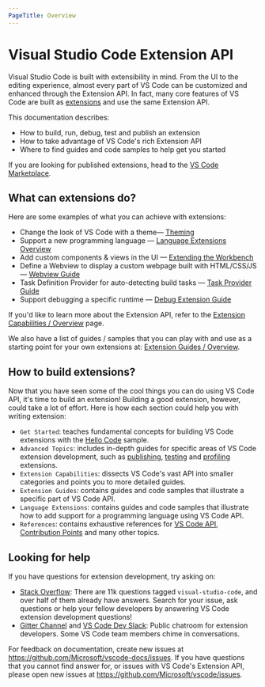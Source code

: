 ```yaml
---
PageTitle: Overview
---
```


# Visual Studio Code Extension API

Visual Studio Code is built with extensibility in mind. From the UI to the editing experience, almost every part of VS Code can be customized and enhanced through the Extension API. In fact, many core features of VS Code are built as [extensions](https://github.com/Microsoft/vscode/tree/master/extensions) and use the same Extension API.

This documentation describes:

- How to build, run, debug, test and publish an extension
- How to take advantage of VS Code's rich Extension API
- Where to find guides and code samples to help get you started

If you are looking for published extensions, head to the [VS Code Marketplace](https://marketplace.visualstudio.com/).

## What can extensions do?

Here are some examples of what you can achieve with extensions:

- Change the look of VS Code with a theme— [Theming](/api/extension-capabilities/theming)
- Support a new programming language — [Language Extensions Overview](/api/language-extensions/overview)
- Add custom components & views in the UI — [Extending the Workbench](/api/extension-capabilities/extending-workbench)
- Define a Webview to display a custom webpage built with HTML/CSS/JS — [Webview Guide](/api/extension-guides/webview)
- Task Definition Provider for auto-detecting build tasks — [Task Provider Guide](/api/extension-guides/task-provider)
- Support debugging a specific runtime — [Debug Extension Guide](/api/extension-capabilities/debugger)

If you'd like to learn more about the Extension API, refer to the [Extension Capabilities / Overview](/api/extension-capabilities/overview) page.

We also have a list of guides / samples that you can play with and use as a starting point for your own extensions at: [Extension Guides / Overview](/api/extension-guides/overview).

## How to build extensions?

Now that you have seen some of the cool things you can do using VS Code API, it's time to build an extension! Building a good extension, however, could take a lot of effort. Here is how each section could help you with writing extension:

- `Get Started`: teaches fundamental concepts for building VS Code extensions with the [Hello Code](https://github.com/Microsoft/vscode-extension-samples/tree/master/hellocode-sample) sample.
- `Advanced Topics`: includes in-depth guides for specific areas of VS Code extension development, such as [publishing](/api/advanced-topics/publishing-extension), [testing](/api/advanced-topics/testing-extension) and [profiling](/api/advanced-topics/profiling-extension) extensions.
- `Extension Capabilities`: dissects VS Code's vast API into smaller categories and points you to more detailed guides.
- `Extension Guides`: contains guides and code samples that illustrate a specific part of VS Code API.
- `Language Extensions`: contains guides and code samples that illustrate how to add support for a programming language using VS Code API.
- `References`: contains exhaustive references for [VS Code API](/api/references/vscode-api), [Contribution Points](/api/references/contribution-points) and many other topics.

## Looking for help

If you have questions for extension development, try asking on:

- [Stack Overflow](https://stackoverflow.com/questions/tagged/visual-studio-code): There are 11k questions tagged `visual-studio-code`, and over half of them already have answers. Search for your issue, ask questions or help your fellow developers by answering VS Code extension development questions!
- [Gitter Channel](https://gitter.im/Microsoft/vscode) and [VS Code Dev Slack](https://join.slack.com/t/vscode-dev-community/shared_invite/enQtMjIxOTgxNDE3NzM0LWU5M2ZiZDU1YjBlMzdlZjA2YjBjYzRhYTM5NTgzMTAxMjdiNWU0ZmQzYWI3MWU5N2Q1YjBiYmQ4MzY0NDE1MzY): Public chatroom for extension developers. Some VS Code team members chime in conversations.

For feedback on documentation, create new issues at https://github.com/Microsoft/vscode-docs/issues. If you have questions that you cannot find answer for, or issues with VS Code's Extension API, please open new issues at https://github.com/Microsoft/vscode/issues.